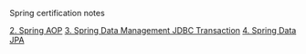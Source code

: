 Spring certification notes

[2. Spring AOP](Spring-AOP.md)
[3. Spring Data Management JDBC Transaction](Spring-Data-Management-JDBC-Transaction.md)
[4. Spring Data JPA](Spring-Data-JPA.md)